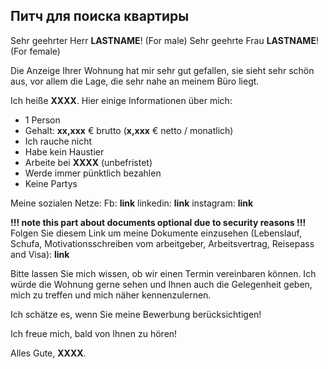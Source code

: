 ## Питч для поиска квартиры

Sehr geehrter Herr __LASTNAME__! (For male)
Sehr geehrte Frau __LASTNAME__! (For female)

Die Anzeige Ihrer Wohnung hat mir sehr gut gefallen, sie sieht sehr schön aus, vor allem die Lage, die sehr nahe an meinem Büro liegt.

Ich heiße __XXXX__. Hier einige Informationen über mich:
- 1 Person
- Gehalt: __xx,xxx__ € brutto (__x,xxx__ € netto / monatlich)
- Ich rauche nicht
- Habe kein Haustier
- Arbeite bei __XXXX__ (unbefristet)
- Werde immer pünktlich bezahlen
- Keine Partys

Meine sozialen Netze:
Fb: __link__
linkedin: __link__
instagram: __link__

__!!! note this part about documents optional due to security reasons !!!__
Folgen Sie diesem Link um meine Dokumente einzusehen (Lebenslauf, Schufa, Motivationsschreiben vom arbeitgeber, Arbeitsvertrag, Reisepass and Visa):
__link__

Bitte lassen Sie mich wissen, ob wir einen Termin vereinbaren können. Ich würde die Wohnung gerne sehen und Ihnen auch die Gelegenheit geben, mich zu treffen und mich näher kennenzulernen.

Ich schätze es, wenn Sie meine Bewerbung berücksichtigen!

Ich freue mich, bald von Ihnen zu hören!

Alles Gute,
__XXXX__.
